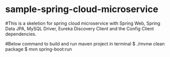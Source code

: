 # sample-spring-cloud-microservice
#This is a skeletion for spring cloud microservice with Spring Web, Spring Data JPA, MySQL Driver, Eureka Discovery Client and the Config Client dependencies.

#Below command to build and run maven project in terminal
$ ./mvnw clean package
$ mvn spring-boot:run
